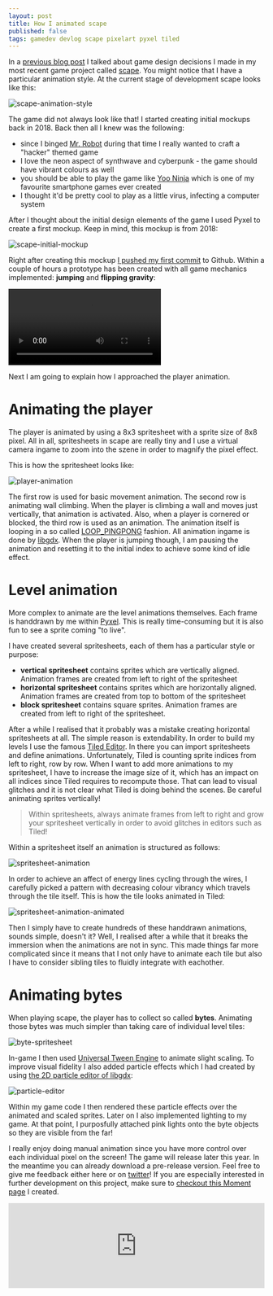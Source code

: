 ```yaml
---
layout: post
title: How I animated scape
published: false
tags: gamedev devlog scape pixelart pyxel tiled
---
```

In a [previous blog post](/2019/05/10/one-finger-to-rule-them-all.html) I talked about game design decisions I made in my most recent game project called [scape](https://github.com/bitbrain/scape). You might notice that I have a particular animation style. At the current stage of development scape looks like this:

![scape-animation-style](/public/media/scape-animation-style.gif)

The game did not always look like that! I started creating initial mockups back in 2018. Back then all I knew was the following:

* since I binged [Mr. Robot](https://en.wikipedia.org/wiki/Mr._Robot) during that time I really wanted to craft a "hacker" themed game
* I love the neon aspect of synthwave and cyberpunk - the game should have vibrant colours as well
* you should be able to play the game like [Yoo Ninja](https://apkpure.com/yoo-ninja-free/com.RunnerGames.game.YooNinja_Lite) which is one of my favourite smartphone games ever created
* I thought it'd be pretty cool to play as a little virus, infecting a computer system

After I thought about the initial design elements of the game I used Pyxel to create a first mockup. Keep in mind, this mockup is from 2018:

![scape-initial-mockup](/public/media/scape-initial-mockup-from-2018.jpg)

Right after creating this mockup [I pushed my first commit](https://github.com/bitbrain/scape/commit/3fb3170379aec277f9dc39dc556f1b9e7cb61a51) to Github. Within a couple of hours a prototype has been created with all game mechanics implemented: **jumping** and **flipping gravity**:

<video autoplay controls loop preload="auto">
<source src="https://video.twimg.com/tweet_video/Dk5G0cIWsAAK_Mu.mp4" type="video/mp4" />
</video>

Next I am going to explain how I approached the player animation.

# Animating the player

The player is animated by using a 8x3 spritesheet with a sprite size of 8x8 pixel. All in all, spritesheets in scape are really tiny and I use a virtual camera ingame to zoom into the szene in order to magnify the pixel effect.

This is how the spritesheet looks like:

![player-animation](/public/media/scape-animation-character-spritesheet.png)

The first row is used for basic movement animation. The second row is animating wall climbing. When the player is climbing a wall and moves just vertically, that animation is activated. Also, when a player is cornered or blocked, the third row is used as an animation.
The animation itself is looping in a so called [LOOP_PINGPONG](https://libgdx.badlogicgames.com/ci/nightlies/docs/api/com/badlogic/gdx/graphics/g2d/Animation.PlayMode.html#LOOP_PINGPONG) fashion. All animation ingame is done by [libgdx](https://libgdx.badlogicgames.com). When the player is jumping though, I am pausing the animation and resetting it to the initial index to achieve some kind of idle effect.

# Level animation

More complex to animate are the level animations themselves. Each frame is handdrawn by me within [Pyxel](https://pyxeledit.com). This is really time-consuming but it is also fun to see a sprite coming "to live".

I have created several spritesheets, each of them has a particular style or purpose:

* **vertical spritesheet** contains sprites which are vertically aligned. Animation frames are created from left to right of the spritesheet
* **horizontal spritesheet** contains sprites which are horizontally aligned. Animation frames are created from top to bottom of the spritesheet
* **block spritesheet** contains square sprites. Animation frames are created from left to right of the spritesheet.

After a while I realised that it probably was a mistake creating horizontal spritesheets at all. The simple reason is extendability. In order to build my levels I use the famous [Tiled Editor](https://www.mapeditor.org). In there you can import spritesheets and define animations. Unfortunately, Tiled is counting sprite indices from left to right, row by row. When I want to add more animations to my spritesheet, I have to increase the image size of it, which has an impact on all indices since Tiled requires to recompute those. That can lead to visual glitches and it is not clear what Tiled is doing behind the scenes. Be careful animating sprites vertically!

> Within spritesheets, always animate frames from left to right and grow your spritesheet vertically in order to avoid glitches in editors such as Tiled!

Within a spritesheet itself an animation is structured as follows:

![spritesheet-animation](/public/media/scape-animation-vertical-tileset.png)

In order to achieve an affect of energy lines cycling through the wires, I carefully picked a pattern with decreasing colour vibrancy which travels through the tile itself. This is how the tile looks animated in Tiled:

![spritesheet-animation-animated](/public/media/scape-animation-tile-animation.gif)

Then I simply have to create hundreds of these handdrawn animations, sounds simple, doesn't it? Well, I realised after a while that it breaks the immersion when the animations are not in sync. This made things far more complicated since it means that I not only have to animate each tile but also I have to consider sibling tiles to fluidly integrate with eachother.

# Animating bytes

When playing scape, the player has to collect so called **bytes**. Animating those bytes was much simpler than taking care of individual level tiles:

![byte-spritesheet](/public/media/scape-animation-byte-spritesheet.png)

In-game I then used [Universal Tween Engine](https://github.com/AurelienRibon/universal-tween-engine) to animate slight scaling. To improve visual fidelity I also added particle effects which I had created by using [the 2D particle editor of libgdx](https://github.com/libgdx/libgdx/wiki/2D-Particle-Editor):

![particle-editor](/public/media/particle2d-editor.gif)

Within my game code I then rendered these particle effects over the animated and scaled sprites. Later on I also implemented lighting to my game. At that point, I purposfully attached pink lights onto the byte objects so they are visible from the far!

I really enjoy doing manual animation since you have more control over each individual pixel on the screen! The game will release later this year. In the meantime you can already download a pre-release version. Feel free to give me feedback either here or on [twitter](https://twitter.com/bitbrain_)! If you are especially interested in further development on this project, make sure to [checkout this Moment page](https://twitter.com/i/moments/1127137651549667328) I created.

<iframe src="https://itch.io/embed/357509?bg_color=15171A&amp;fg_color=05fecf&amp;link_color=f20179&amp;border_color=15171A" width="100%" height="167" frameborder="0"></iframe>
